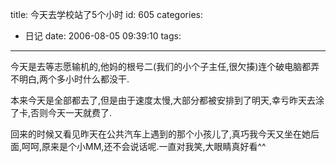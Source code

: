 title: 今天去学校站了5个小时
id: 605
categories:
  - 日记
date: 2006-08-05 09:39:10
tags:
---

今天是去等志愿输机的,他妈的根号二(我们的小个子主任,很欠揍)连个破电脑都弄不明白,两个多小时什么都没干.

本来今天是全部都去了,但是由于速度太慢,大部分都被安排到了明天,幸亏昨天去涂了卡,否则今天一天就费了.

回来的时候又看见昨天在公共汽车上遇到的那个小孩儿了,真巧我今天又坐在她后面,呵呵,原来是个小MM,还不会说话呢.一直对我笑,大眼睛真好看^^